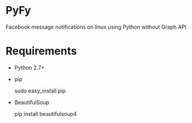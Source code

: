 # PyFy
Facebook message notifications on linux using Python without Graph API

# Requirements

- Python 2.7+

- pip

  sudo easy_install pip

- BeautifulSoup

  pip install beautifulsoup4
